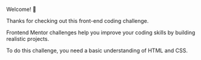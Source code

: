 Welcome! 👋

Thanks for checking out this front-end coding challenge.

Frontend Mentor challenges help you improve your coding skills by building realistic projects.

To do this challenge, you need a basic understanding of HTML and CSS.
